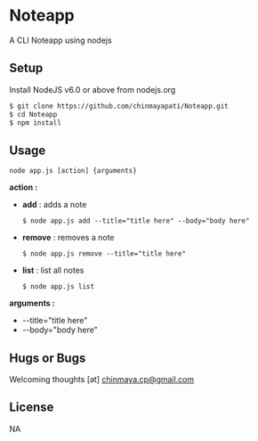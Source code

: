 # Noteapp
A CLI Noteapp using nodejs

## Setup
Install NodeJS v6.0 or above from nodejs.org
```sh
$ git clone https://github.com/chinmayapati/Noteapp.git
$ cd Noteapp
$ npm install
```

## Usage
```node app.js [action] {arguments}```

**action :**
  - **add** : adds a note
  
    ``` $ node app.js add --title="title here" --body="body here" ```
  - **remove** : removes a note
  
    ``` $ node app.js remove --title="title here" ```
  - **list** : list all notes
    
    ``` $ node app.js list ```

**arguments :**
  - --title="title here"
  - --body="body here"
 
 ## Hugs or Bugs
 Welcoming thoughts [at] chinmaya.cp@gmail.com
 
 ## License
 NA
